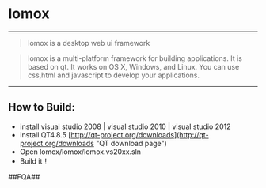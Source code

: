 # lomox #
----------
> lomox is a desktop web ui framework 

>lomox is a multi-platform framework for building applications. It is based on qt.
It works on OS X, Windows, and Linux.
You can use css,html and javascript to develop your applications.

----------
## How to Build: ##
- install visual studio 2008 | visual studio 2010 | visual studio 2012
- install QT4.8.5   [http://qt-project.org/downloads](http://qt-project.org/downloads "QT download page")
- Open lomox/lomox/lomox.vs20xx.sln
- Build it！

##FQA##
